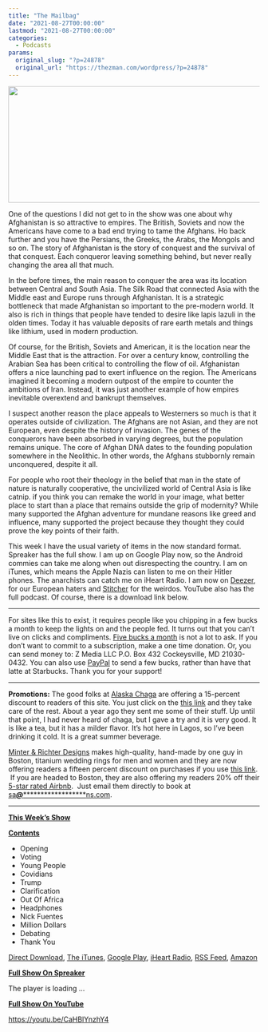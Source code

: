 ```yaml
---
title: "The Mailbag"
date: "2021-08-27T00:00:00"
lastmod: "2021-08-27T00:00:00"
categories:
  - Podcasts
params:
  original_slug: "?p=24878"
  original_url: "https://thezman.com/wordpress/?p=24878"
---
```


[<img
src="http://thezman.com/wordpress/wp-content/uploads/2018/01/Power-Hour.png"
decoding="async" width="600" height="233" />](http://thezman.com/wordpress/wp-content/uploads/2018/01/Power-Hour.png)

One of the questions I did not get to in the show was one about why
Afghanistan is so attractive to empires. The British, Soviets and now
the Americans have come to a bad end trying to tame the Afghans. Ho back
further and you have the Persians, the Greeks, the Arabs, the Mongols
and so on. The story of Afghanistan is the story of conquest and the
survival of that conquest. Each conqueror leaving something behind, but
never really changing the area all that much.

In the before times, the main reason to conquer the area was its
location between Central and South Asia. The Silk Road that connected
Asia with the Middle east and Europe runs through Afghanistan. It is a
strategic bottleneck that made Afghanistan so important to the
pre-modern world. It also is rich in things that people have tended to
desire like lapis lazuli in the olden times. Today it has valuable
deposits of rare earth metals and things like lithium, used in modern
production.

Of course, for the British, Soviets and American, it is the location
near the Middle East that is the attraction. For over a century know,
controlling the Arabian Sea has been critical to controlling the flow of
oil. Afghanistan offers a nice launching pad to exert influence on the
region. The Americans imagined it becoming a modern outpost of the
empire to counter the ambitions of Iran. Instead, it was just another
example of how empires inevitable overextend and bankrupt themselves.

I suspect another reason the place appeals to Westerners so much is that
it operates outside of civilization. The Afghans are not Asian, and they
are not European, even despite the history of invasion. The genes of the
conquerors have been absorbed in varying degrees, but the population
remains unique. The core of Afghan DNA dates to the founding population
somewhere in the Neolithic. In other words, the Afghans stubbornly
remain unconquered, despite it all.

For people who root their theology in the belief that man in the state
of nature is naturally cooperative, the uncivilized world of Central
Asia is like catnip. if you think you can remake the world in your
image, what better place to start than a place that remains outside the
grip of modernity? While many supported the Afghan adventure for mundane
reasons like greed and influence, many supported the project because
they thought they could prove the key points of their faith.

This week I have the usual variety of items in the now standard format.
Spreaker has the full show. I am up on Google Play now, so the Android
commies can take me along when out disrespecting the country. I am on
iTunes, which means the Apple Nazis can listen to me on their Hitler
phones. The anarchists can catch me on iHeart Radio. I am now on
<a href="https://www.deezer.com/show/623032" rel="noopener noreferrer"
target="_blank">Deezer</a>, for our European haters and <a
href="https://www.stitcher.com/podcast/the-z-blog-power-hour?refid=stpr"
rel="noopener noreferrer" target="_blank">Stitcher</a> for the weirdos.
YouTube also has the full podcast. Of course, there is a download link
below.

------------------------------------------------------------------------

For sites like this to exist, it requires people like you chipping in a
few bucks a month to keep the lights on and the people fed. It turns out
that you can’t live on clicks and compliments.
<a href="https://www.subscribestar.com/the-z-blog"
rel="noopener noreferrer" target="_blank">Five bucks a month</a> is not
a lot to ask. If you don’t want to commit to a subscription, make a one
time donation. Or, you can send money to: Z Media LLC P.O. Box 432
Cockeysville, MD 21030-0432. You can also use <a
href="https://www.paypal.com/cgi-bin/webscr?cmd=_s-xclick&amp;hosted_button_id=UDAS2Q8JYA6CN&amp;source=url"
rel="noopener noreferrer" target="_blank">PayPal</a> to send a few
bucks, rather than have that latte at Starbucks. Thank you for your
support!

------------------------------------------------------------------------

**Promotions:** The good folks at
<a href="https://alaskachaga.us/" rel="noopener noreferrer"
target="_blank">Alaska Chaga</a> are offering a 15-percent discount to
readers of this site. You just click on the
<a href="https://alaskachaga.us/discount/ZMAN" rel="noopener noreferrer"
target="_blank">this link</a> and they take care of the rest. About a
year ago they sent me some of their stuff. Up until that point, I had
never heard of chaga, but I gave a try and it is very good. It is like a
tea, but it has a milder flavor. It’s hot here in Lagos, so I’ve been
drinking it cold. It is a great summer beverage.

<a href="https://www.minterandrichterdesigns.com/"
rel="noreferrer nofollow noopener" target="_blank">Minter &amp; Richter
Designs</a> makes high-quality, hand-made by one guy in Boston, titanium
wedding rings for men and women and they are now offering readers a
fifteen percent discount on purchases if you use
<a href="https://www.minterandrichterdesigns.com/discount/ZMAN"
rel="noreferrer nofollow noopener" target="_blank">this link</a>. 
 <span class="highlight"><span class="colour"><span class="font"><span class="size">If
you are headed to Boston, they are also offering my readers 20% off
their <a
href="https://www.airbnb.com/users/7988017/listings?user_id=7988017&amp;s=3"
rel="noopener noreferrer" target="_blank">5-star rated Airbnb</a>.  Just
email them directly to book at
<a href="mailto:sa***@*********************ns.com"
data-original-string="wrAgeAXjiv0xAVN/2psBXA==cb7L/lEybQF9RTZK4zaDH9/Fymkx9bW86bX2KyHoNkQ+nDGwTxnG6dCzLRbkRmzBxyk"><span
class="apbct-email-encoder"
data-original-string="uJSY8FCa2Nxx0RmZsUkhLg==cb7iKwUOyY9m07kcnLdLeXNGhvjNsCe5sDqY7wX5gFp2MR/p2+NgLmZS1yCzo3yVfgv"
title="This contact has been encoded by Anti-Spam by CleanTalk. Click to decode. To finish the decoding make sure that JavaScript is enabled in your browser.">sa<span
class="apbct-blur">***</span>@<span
class="apbct-blur">*********************</span>ns.com</span></a>.</span></span></span></span>

------------------------------------------------------------------------

**<u>This Week’s Show</u>**

**<u>Contents</u>**

-   Opening
-   Voting
-   Young People
-   Covidians
-   Trump
-   Clarification
-   Out Of Africa
-   Headphones
-   Nick Fuentes
-   Million Dollars
-   Debating
-   Thank You

<a href="https://api.spreaker.com/v2/episodes/46254596/download.mp3"
rel="noopener" target="_blank">Direct Download</a>, <a
href="https://itunes.apple.com/us/podcast/the-z-blog-power-hour/id1262799640?mt=2"
rel="noopener noreferrer" target="_blank">The iTunes</a>, <a
href="https://podcasts.google.com/?feed=aHR0cHM6Ly93d3cuc3ByZWFrZXIuY29tL3Nob3cvMjU4OTY1Ny9lcGlzb2Rlcy9mZWVk"
rel="noopener noreferrer" target="_blank">Google Play</a>, <a href="https://www.iheart.com/podcast/the-z-blog-power-hour-29246491/"
rel="noopener noreferrer" target="_blank">iHeart Radio,</a>
<a href="https://www.spreaker.com/show/2589657/episodes/feed"
rel="noopener noreferrer" target="_blank">RSS Feed</a>, <a
href="https://music.amazon.com/podcasts/0d8bc343-742c-40fe-95c8-616ccf4cf1fa/The-Z-Blog-Power-Hour"
rel="noopener noreferrer" target="_blank">Amazon</a>

**<u>Full Show On Spreaker</u>**

The player is loading ...

<span class="widget_spinner dark"></span>

**<u>Full Show On YouTube</u>**

https://youtu.be/CaHBlYnzhY4

